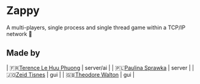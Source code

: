 # Zappy

A multi-players, single process and single thread game within a TCP/IP network 🤖

## Made by
| 🇫🇷[Terence Le Huu Phuong](https://github.com/tle-huu) | server/ai |
| 🇵🇱[Paulina Sprawka](https://github.com/psprawka) | server |
| 🇯🇴[Zeid Tisnes](https://github.com/zedin27) | gui |
| 🇬🇧[Theodore Walton](https://github.com/theo-walton) | gui | 
